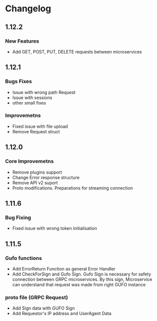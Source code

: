 # Changelog

## 1.12.2
### New Features
- Add GET, POST, PUT, DELETE requests between microservices

## 1.12.1

### Bugs Fixes
- Issue with wrong path Request
- Issue with sessions
- other small fixes

### Improvemetns
- Fixed issue with file upload
- Remove Request struct

## 1.12.0

### Core Improvemetns
- Remove plugins support
- Change Error response structure
- Remove API v2 suport
- Proto modifications. Preparations for streaming connection

## 1.11.6

### Bug Fixing
- Fixed issue with wrong token initialisation

## 1.11.5

### Gufo functions

- Add ErrorReturn Function as general Error Handler
- Add CheckForSign and Gufo Sign. Gufo Sign is necessary for safety connection between GRPC microservices. By this sign, Microservice can understand that request was made from right GUFO instance

### proto file (GRPC Request)

- Add Sign data with GUFO Sign
- Add Requestor's IP address and UserAgent Data
